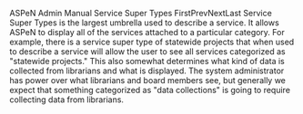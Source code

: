 ASPeN Admin Manual
Service Super Types
FirstPrevNextLast
Service Super Types is the largest umbrella used to describe a service.  It allows ASPeN to display all of the services attached to a particular category. For example, there is a service super type of statewide projects that when used to describe a service will allow the user to see all services categorized as "statewide projects."  This also somewhat determines what kind of data is collected from librarians and what is displayed.  The system administrator has power over what librarians and board members see, but generally we expect that something categorized as "data collections" is going to require collecting data from librarians.